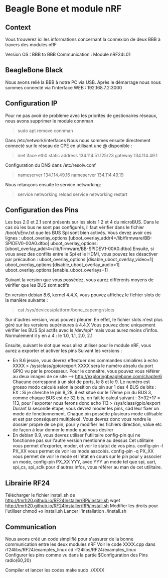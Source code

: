 # Beagle Bone et module nRF

## Context
Vous trouverez ici les informations concernant la connexion de deux BBB à travers des modules nRF

Version OS :
BBB to BBB
Communication : Module nRF24L01

## BeagleBone Black
Nous avons relié la BBB à notre PC via USB. Après le démarrage nous nous sommes connecté via l'interface WEB : 192.168.7.2:3000 

## Configuration IP

Pour ne pas avoir de problème avec les priorités de gestionaires réseaux, nous avons supprimer le module connman
> sudo apt remove connman

Dans /etc/network/interfaces Nous nous sommes ensuite directement connecté sur le réseau de CPE en utilisant une @ disponible : 
> inet iface eth0 static
> address 134.114.51.125/23
> gateway 134.114.49.1

Configuration du DNS dans /etc/resolv.conf
> nameserver 134.114.49.16
> nameserver 134.114.49.19

Nous relançons ensuite le service networking:
> service networking reload
> service networking restart


## Configuration des Pins

Les bus 2.0 et 2.1 sont présents sur les slots 1 2 et 4 du microBUS.
Dans le cas où les bus ne sont pas configurés, il faut vérifier dans le fichier /boot/uEnv.txt que les BUS Spi sont bien activés.
Vous devez avoir ces lignes :
  uboot_overlay_options:[uboot_overlay_addr4=/lib/firmware/BB-SPIDEV0-00A0.dtbo]
  uboot_overlay_options:[uboot_overlay_addr4=/lib/firmware/BB-SPIDEV1-00A0.dtbo]
Ensuite, si vous avez des conflits entre le Spi et le HDMI, vous pouvez les désactiver par précaution :
  uboot_overlay_options:[disable_uboot_overlay_video=1]
  uboot_overlay_options:[disable_uboot_overlay_audio=1]
  uboot_overlay_options:[enable_uboot_overlays=1]

Suivant la version que vous possédez, vous aurez différents moyens de vérifier que les BUS sont actifs

En version debian 8.6, kernel 4.4.X, vous pouvez affichez le fichier slots de la manière suivante :
>  cat /sys/devices/platform/bone_capemgr/slots

Sur d'autres version, vous pouvez pleurer. En effet, le fichier slots n'est plus géré sur les versions supérieures à 4.4.X
Vous pouvez donc uniquement vérifier les BUS Spi actifs avec ls /dev/spi* mais vous aurez moins d'infos.
Normalement il y en a 4 : le 1.0, 1.1, 2.0, 2.1

Ensuite, suivant le slot que vous allez utiliser pour le module nRF, vous aurez a exporter et activer les pins
Suivant les versions :
- En 8.6 jessie, vous devrez effectuer des commandes simialires à echo XXXX > /sys/class/gpio/export
XXXX sera le numéro absolu du port GPIO vu par le processeur.
Pour le connaître, vous pouvez vous référer au deux images de ce site --> http://exploringbeaglebone.com/chapter6
Chacune correspond à un slot de ports, le 8 et le 9.
Le numéro est grosso modo calculé selon la position du pin sur 1 des 4 BUS de bits :
EX : Si je cherche le pin 9_28, il est situé sur le 17ème pin du BUS 3, comme chaque BUS est de 32 bits, on fait le calcul suivant :
3*32+17 = 113, pour l'exporter nous ferons donc echo 113 > /sys/class/gpio/export
Durant la seconde étape, vous devrez moder les pins, càd leur fixer un mode de fonctionnement.
Chaque pin possède plusieurs mode utilisable et est par conséquent multiplexé. Vous devrez donc vous rendre le dossier propre de ce pin,
pour y modifier les fichiers direction, value etc de façon à leur donner le mode que vous désirer
- En debian 9.9, vous devrez utiliser l'utilitaire config-pin qui ne fonctionne pas sur l'autre version mentionné au dessus
Cet utilitaire vous permet d'exporter, moder, et voir le statut de vos pins.
config-pin -l PX_XX vous permet de voir les mode asscoiés.
config-pin -q PX_XX vous permet de voir le mode et l'état en cours sur le pin
pour y associer un mode, config-pin PX_XX YYY, avec YYY un mode tel que spi, uart, spi_cs, spi_sclk
pour d'autres infos, vous référer au man de cet utilitaire.

## Librairie RF24

Télécharger le fichier install.sh de http://tmrh20.github.io/RF24Installer/RPi/install.sh
  wget http://tmrh20.github.io/RF24Installer/RPi/install.sh 
Modifier les droits pour l'utiliser
  chmod +x install.sh 
Lancer l'installation
  ./install.sh 


## Communication

Nous avons créé un code simplifié pour s'assurer de la bonne communication entre les deux modules nRF
Voir le code XXXX.cpp dans rf24libs/RF24/examples_linux
  cd rf24libs/RF24/examples_linux  
Configurer les pins comme vu dans la partie $Configuration des Pins
  radio(60,20)
  
Compiler et lancer les codes
  make
  sudo ./XXXX

